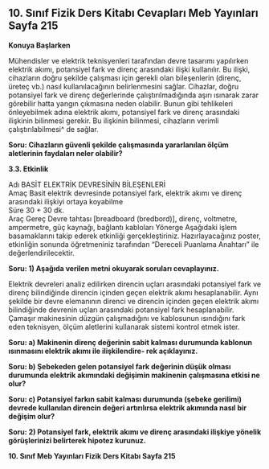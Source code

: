 ## 10. Sınıf Fizik Ders Kitabı Cevapları Meb Yayınları Sayfa 215

**Konuya Başlarken**

Mühendisler ve elektrik teknisyenleri tarafından devre tasarımı yapılırken elektrik akımı, potansiyel fark ve direnç arasındaki ilişki kullanılır. Bu ilişki, cihazların doğru şekilde çalışması için gerekli olan bileşenlerin (direnç, üreteç vb.) nasıl kullanılacağının belirlenmesini sağlar. Cihazlar, doğru potansiyel fark ve direnç değerlerinde çalıştırılmadığında aşırı ısınarak zarar görebilir hatta yangın çıkmasına neden olabilir. Bunun gibi tehlikeleri önleyebilmek adına elektrik akımı, potansiyel fark ve direnç arasındaki ilişkinin bilinmesi gerekir. Bu ilişkinin bilinmesi, cihazların verimli çalıştırılabilmesi^ de sağlar.

**Soru: Cihazların güvenli şekilde çalışmasında yararlanılan ölçüm aletlerinin faydaları neler olabilir?**

**3.3. Etkinlik**

Adı BASİT ELEKTRİK DEVRESİNİN BİLEŞENLERİ  
 Amaç Basit elektrik devresinde potansiyel fark, elektrik akımı ve direnç arasındaki ilişkiyi ortaya koyabilme  
 Süre 30 + 30 dk.  
 Araç Gereç Devre tahtası [breadboard (bredbord)], direnç, voltmetre, ampermetre, güç kaynağı, bağlantı kabloları Yönerge Aşağıdaki işlem basamaklarını takip ederek etkinliği gerçekleştiriniz. Hazırlayacağınız poster, etkinliğin sonunda öğretmeniniz tarafından “Dereceli Puanlama Anahtarı” ile değerlendirilecektir.

**Soru: 1) Aşağıda verilen metni okuyarak soruları cevaplayınız.**

Elektrik devreleri analiz edilirken direncin uçları arasındaki potansiyel fark ve direnç bilindiğinde direncin içinden geçen elektrik akımı hesaplanabilir. Aynı şekilde bir devre elemanının direnci ve direncin içinden geçen elektrik akımı bilindiğinde devrenin uçları arasındaki potansiyel fark hesaplanabilir.  
 Çamaşır makinesinin düzgün çalışmadığını ve kablosunun ısındığını fark eden teknisyen, ölçüm aletlerini kullanarak sistemi kontrol etmek ister.

**Soru: a) Makinenin direnç değerinin sabit kalması durumunda kablonun ısınmasını elektrik akımı ile ilişkilendire- rek açıklayınız.**

**Soru: b) Şebekeden gelen potansiyel fark değerinin düşük olması durumunda elektrik akımındaki değişimin makinenin çalışmasına etkisi ne olur?**

**Soru: c) Potansiyel farkın sabit kalması durumunda (şebeke gerilimi) devrede kullanılan direncin değeri artırılırsa elektrik akımında nasıl bir değişim olur?**

**Soru: 2) Potansiyel fark, elektrik akımı ve direnç arasındaki ilişkiye yönelik görüşlerinizi belirterek hipotez kurunuz.**

**10. Sınıf Meb Yayınları Fizik Ders Kitabı Sayfa 215**